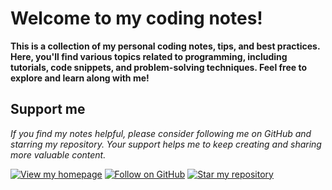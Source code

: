 # Welcome to my coding notes!

**This is a collection of my personal coding notes, tips, and best practices. Here, you'll find various topics related to programming, including tutorials, code snippets, and problem-solving techniques. Feel free to explore and learn along with me!**

## Support me
*If you find my notes helpful, please consider following me on GitHub and starring my repository. Your support helps me to keep creating and sharing more valuable content.*

[![View my homepage](https://img.shields.io/badge/View-Homepage-blue)](https://mirpri.github.io/)
[![Follow on GitHub](https://img.shields.io/github/followers/Mirpri?label=Follow%20me%20on%20GitHub&style=social)](https://github.com/Mirpri)
[![Star my repository](https://img.shields.io/github/stars/Mirpri/coding-notes?style=social)](https://github.com/Mirpri/coding-notes/stargazers)